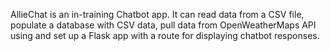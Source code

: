 AllieChat is an in-training Chatbot app.
It can read data from a CSV file, populate a database with CSV data, pull data from OpenWeatherMaps API using and set up a Flask app
with a route for displaying chatbot responses. 

